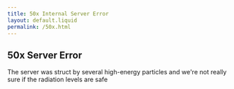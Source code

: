 ```yaml
---
title: 50x Internal Server Error
layout: default.liquid
permalink: /50x.html
---
```

<section class="about meat">
<div class="inner">

# 50x Server Error

The server was struct by several high-energy particles and we're not really sure
if the radiation levels are safe
